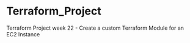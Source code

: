 # Terraform_Project
Terraform Project week 22 - Create a custom Terraform Module for an EC2 Instance
